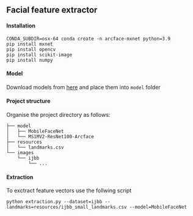 ## Facial feature extractor

#### Installation

```
CONDA_SUBDIR=osx-64 conda create -n arcface-mxnet python=3.9
pip install mxnet
pip install opencv
pip install scikit-image
pip install numpy
```

#### Model

Download models from [here](https://drive.google.com/drive/folders/1JKqxuIiqKMcjphTKBwHbuJY5toqVu71s) and place them into `model` folder

#### Project structure

Organise the project directory as follows:

``` Shell
├── model
│   ├── MobileFaceNet
│   └── MS1MV2-ResNet100-Arcface
├── resources
│   └── landmarks.csv
└── images
    └── ijbb
        └── ...
```

#### Extraction

To exctract feature vectors use the follwing script

``` Shell
python extraction.py --dataset=ijbb --landmarks=resources/ijbb_small_landmarks.csv --model=MobileFaceNet
```